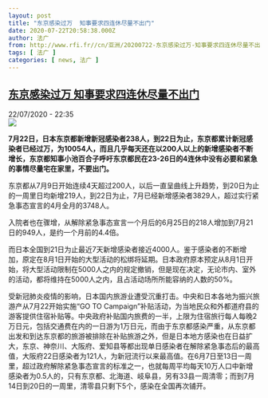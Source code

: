 ```yaml
---
layout: post
title: "东京感染过万  知事要求四连休尽量不出门"
date: 2020-07-22T20:58:38.000Z
author: 法广
from: http://www.rfi.fr//cn/亚洲/20200722-东京感染过万-知事要求四连休尽量不出门
tags: [ 法广 ]
categories: [ news, 法广 ]
---
```

<!--1595451518000-->
[东京感染过万  知事要求四连休尽量不出门](http://www.rfi.fr//cn/%E4%BA%9A%E6%B4%B2/20200722-%E4%B8%9C%E4%BA%AC%E6%84%9F%E6%9F%93%E8%BF%87%E4%B8%87-%E7%9F%A5%E4%BA%8B%E8%A6%81%E6%B1%82%E5%9B%9B%E8%BF%9E%E4%BC%91%E5%B0%BD%E9%87%8F%E4%B8%8D%E5%87%BA%E9%97%A8)
------

<div>
<div>22/07/2020 - 22:35</div><img src="https://s.rfi.fr/media/display/84c0b434-cc5a-11ea-9497-005056bf87d6/w:310/p:16x9/2020-07-20T084435Z_1302824905_RC2WWH9OVOD7_RTRMADP_3_HEALTH-CORONAVIRUS-JAPAN.JPG"><p><strong>7月22日，日本东京都新增新冠感染者238人，到22日为止，东京都累计新冠感染者已经过万，为10054人，而且几乎每天还在以200人以上的新增感染者不断增长，东京都知事小池百合子呼吁东京都民在23-26日的4连休中没有必要和紧急的事情尽量宅在家里，不要出门。</strong></p><div class="t-content__body u-clearfix"><div class="m-interstitial"></div><p>东京都从7月9日开始连续4天超过200人，以后一直呈曲线上升趋势，到20日为止的一周里日均新增219人，到22日为止，7月已经新增感染者3829人，超过实行紧急事态宣言的4月全月的3748人。</p><p>入院者也在骤增，从解除紧急事态宣言一个月后的6月25日的218人增加到7月21日的949人，是约一个月前的4.4倍。</p><p>而日本全国到21日为止最近7天新增感染者接近4000人。鉴于感染者的不断增加，原定在8月1日开始的大型活动的松绑将延期。日本政府原本预定从8月1日开始，将大型活动限制在5000人之内的规定撤销，但是现在决定，无论市内、室外的活动，都将维持在5000人之内，且占活动场所所能容纳的人数的50%。</p><p>受新冠肺炎疫情的影响，日本国内旅游业遭受沉重打击。中央和日本各地为振兴旅游产从7月22开始实施“GO TO Campaign”补贴活动，为当地民众和外都道府县的游客提供住宿补贴等。中央政府补贴国内旅费的一半，上限为住宿旅行每人每晚2万日元，包括交通费在内的一日游为1万日元，而由于东京都感染严重，从东京都出发和到达东京都的旅游被排除在补贴旅游之外，但是日本地方感染也在日益扩大，东京、神奈川、大阪府、爱知县等都出现单日感染者在解除紧急事态后的最高值，大阪府22日感染者为121人，为新冠流行以来最高值。在6月7日至13日一周里，超过政府解除紧急事态宣言的标准之一，也就每周平均每天10万人口中新增感染者为0.5人的，只有东京都、北海道、岐阜县，另有33县一周清零；而到7月14日到20日的一周里，清零县只剩下5个，感染在全国再次铺开。</p><div class="o-self-promo o-self-promo--nl o-self-promo--hidden" data-selfpromo-newsletter></div><div class="o-self-promo o-self-promo--app o-self-promo--hidden" data-selfpromo-app></div></div>
</div>
